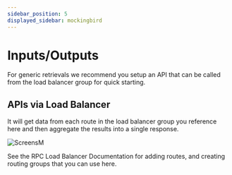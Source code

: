 ```yaml
---
sidebar_position: 5
displayed_sidebar: mockingbird
---
```


# Inputs/Outputs

For generic retrievals we recommend you setup an API that can be called from the load balancer group for quick starting.

## APIs via Load Balancer

It will get data from each route in the load balancer group you reference here and then aggregate the results into a
single response.

![ScreensM](https://github.com/zeus-fyi/zeus/assets/17446735/f8011006-e92c-413a-9267-ea69165b91e9)

See the RPC Load Balancer Documentation for adding routes, and creating routing groups that you can use here.